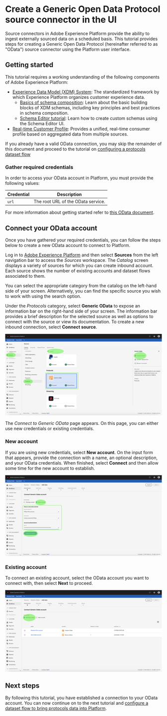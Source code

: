 # Create a Generic Open Data Protocol source connector in the UI

Source connectors in Adobe Experience Platform provide the ability to ingest externally sourced data on a scheduled basis. This tutorial provides steps for creating a Generic Open Data Protocol (hereinafter referred to as "OData") source connector using the Platform user interface.

## Getting started

This tutorial requires a working understanding of the following components of Adobe Experience Platform:

- [Experience Data Model (XDM) System](https://docs.adobe.com/content/help/en/experience-platform/xdm/home.html): The standardized framework by which Experience Platform organizes customer experience data.
  - [Basics of schema composition](https://docs.adobe.com/content/help/en/experience-platform/xdm/schema/composition.html): Learn about the basic building blocks of XDM schemas, including key principles and best practices in schema composition.
  - [Schema Editor tutorial](https://docs.adobe.com/content/help/en/experience-platform/xdm/tutorials/create-schema-ui.html): Learn how to create custom schemas using the Schema Editor UI.
- [Real-time Customer Profile](https://docs.adobe.com/content/help/en/experience-platform/profile/home.html): Provides a unified, real-time consumer profile based on aggregated data from multiple sources.

If you already have a valid OData connection, you may skip the remainder of this document and proceed to the tutorial on [configuring a protocols dataset flow](./configure-protocols-dataflow.md)

### Gather required credentials

In order to access your OData account in Platform, you must provide the following values:

| Credential | Description |
| ---------- | ----------- |
| `url` | The root URL of the OData service. |

For more information about getting started refer to [this OData document](https://www.odata.org/getting-started/basic-tutorial/).

## Connect your OData account

Once you have gathered your required credentials, you can follow the steps below to create a new OData account to connect to Platform.

Log in to <a href="https://platform.adobe.com" target="_blank">Adobe Experience Platform</a> and then select **Sources** from the left navigation bar to access the *Sources* workspace. The *Catalog* screen displays a variety of sources for which you can create inbound account. Each source shows the number of existing accounts and dataset flows associated to them.

You can select the appropriate category from the catalog on the left-hand side of your screen. Alternatively, you can find the specific source you wish to work with using the search option.

Under the *Protocols* category, select **Generic OData** to expose an information bar on the right-hand side of your screen. The information bar provides a brief description for the selected source as well as options to connect with the source or view its documentation. To create a new inbound connection, select **Connect source**.

![catalog](./images/odata/catalog.png)

The *Connect to Generic OData* page appears. On this page, you can either use new credentials or existing credentials.

### New account

If you are using new credentials, select **New account**. On the input form that appears, provide the connection with a name, an optional description, and your OData credentials. When finished, select **Connect** and then allow some time for the new account to establish.

![connect](./images/odata/connect.png)

### Existing account

To connect an existing account, select the OData account you want to connect with, then select **Next** to proceed.

![existing](./images/odata/existing.png)

## Next steps

By following this tutorial, you have established a connection to your OData account. You can now continue on to the next tutorial and [configure a dataset flow to bring protocols data into Platform](./configure-protocols-dataflow.md).